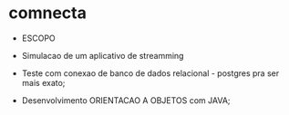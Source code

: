 # comnecta

* ESCOPO

* Simulacao de um aplicativo de streamming
* Teste com conexao de banco de dados relacional - postgres pra ser mais exato;
* Desenvolvimento ORIENTACAO A OBJETOS com JAVA; 
